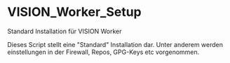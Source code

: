 # VISION_Worker_Setup
Standard Installation für VISION Worker 


Dieses Script stellt eine "Standard" Installation dar.
Unter anderem werden einstellungen in der Firewall, Repos, GPG-Keys etc vorgenommen.
